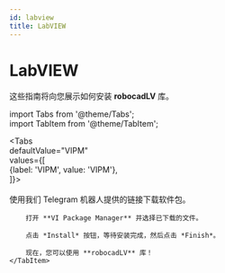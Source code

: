 ```yaml
---
id: labview
title: LabVIEW
---
```


# LabVIEW

这些指南将向您展示如何安装 **robocadLV** 库。  

import Tabs from '@theme/Tabs';  
import TabItem from '@theme/TabItem';  

<Tabs  
    defaultValue="VIPM"  
    values={[  
        {label: 'VIPM', value: 'VIPM'},  
    ]}>  
    <TabItem value="VIPM">  
        使用我们 Telegram 机器人提供的链接下载软件包。  

        打开 **VI Package Manager** 并选择已下载的文件。  

        点击 *Install* 按钮，等待安装完成，然后点击 *Finish*。  

        现在，您可以使用 **robocadLV** 库！  
    </TabItem>  
</Tabs>  
